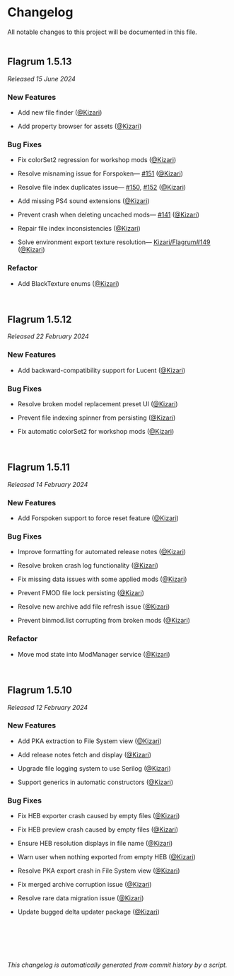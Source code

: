 # Changelog

All notable changes to this project will be documented in this file.  
&nbsp;

## Flagrum 1.5.13

_Released 15 June 2024_


### New Features

- Add new file finder ([@Kizari](https://github.com/Kizari))

- Add property browser for assets ([@Kizari](https://github.com/Kizari))


### Bug Fixes

- Fix colorSet2 regression for workshop mods ([@Kizari](https://github.com/Kizari))

- Resolve misnaming issue for Forspoken—
[#151](https://github.com/Kizari/Flagrum/issues/151) ([@Kizari](https://github.com/Kizari))

- Resolve file index duplicates issue—
[#150](https://github.com/Kizari/Flagrum/issues/150), [#152](https://github.com/Kizari/Flagrum/issues/152) ([@Kizari](https://github.com/Kizari))

- Add missing PS4 sound extensions ([@Kizari](https://github.com/Kizari))

- Prevent crash when deleting uncached mods—
[#141](https://github.com/Kizari/Flagrum/issues/141) ([@Kizari](https://github.com/Kizari))

- Repair file index inconsistencies ([@Kizari](https://github.com/Kizari))

- Solve environment export texture resolution—
[Kizari/Flagrum#149](https://github.com/Kizari/Flagrum/issues/Kizari/Flagrum#149) ([@Kizari](https://github.com/Kizari))


### Refactor

- Add BlackTexture enums ([@Kizari](https://github.com/Kizari))


&nbsp;
## Flagrum 1.5.12

_Released 22 February 2024_


### New Features

- Add backward-compatibility support for Lucent ([@Kizari](https://github.com/Kizari))


### Bug Fixes

- Resolve broken model replacement preset UI ([@Kizari](https://github.com/Kizari))

- Prevent file indexing spinner from persisting ([@Kizari](https://github.com/Kizari))

- Fix automatic colorSet2 for workshop mods ([@Kizari](https://github.com/Kizari))


&nbsp;
## Flagrum 1.5.11

_Released 14 February 2024_


### New Features

- Add Forspoken support to force reset feature ([@Kizari](https://github.com/Kizari))


### Bug Fixes

- Improve formatting for automated release notes ([@Kizari](https://github.com/Kizari))

- Resolve broken crash log functionality ([@Kizari](https://github.com/Kizari))

- Fix missing data issues with some applied mods ([@Kizari](https://github.com/Kizari))

- Prevent FMOD file lock persisting ([@Kizari](https://github.com/Kizari))

- Resolve new archive add file refresh issue ([@Kizari](https://github.com/Kizari))

- Prevent binmod.list corrupting from broken mods ([@Kizari](https://github.com/Kizari))


### Refactor

- Move mod state into ModManager service ([@Kizari](https://github.com/Kizari))


&nbsp;
## Flagrum 1.5.10

_Released 12 February 2024_


### New Features

- Add PKA extraction to File System view ([@Kizari](https://github.com/Kizari))

- Add release notes fetch and display ([@Kizari](https://github.com/Kizari))

- Upgrade file logging system to use Serilog ([@Kizari](https://github.com/Kizari))

- Support generics in automatic constructors ([@Kizari](https://github.com/Kizari))


### Bug Fixes

- Fix HEB exporter crash caused by empty files ([@Kizari](https://github.com/Kizari))

- Fix HEB preview crash caused by empty files ([@Kizari](https://github.com/Kizari))

- Ensure HEB resolution displays in file name ([@Kizari](https://github.com/Kizari))

- Warn user when nothing exported from empty HEB ([@Kizari](https://github.com/Kizari))

- Resolve PKA export crash in File System view ([@Kizari](https://github.com/Kizari))

- Fix merged archive corruption issue ([@Kizari](https://github.com/Kizari))

- Resolve rare data migration issue ([@Kizari](https://github.com/Kizari))

- Update bugged delta updater package ([@Kizari](https://github.com/Kizari))


&nbsp;

&nbsp;
---
*This changelog is automatically generated from commit history by a script.*
